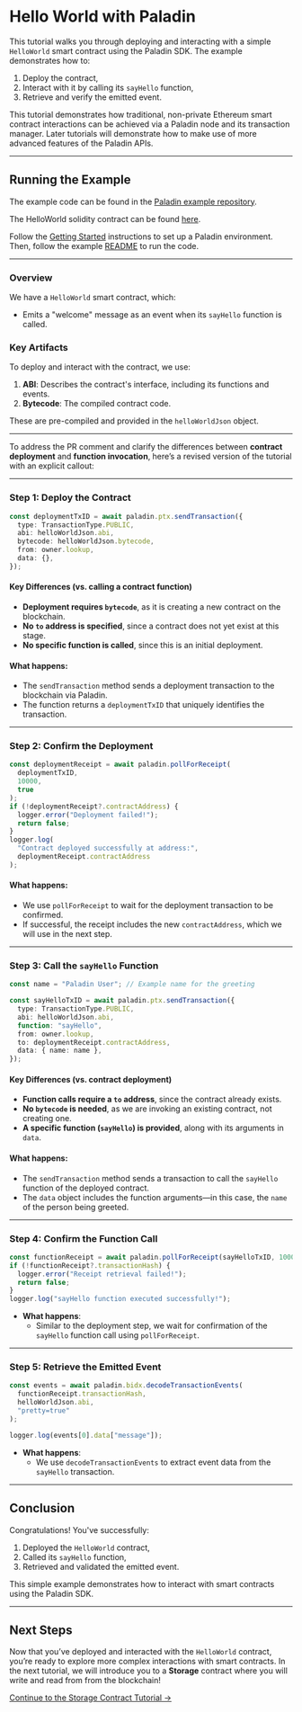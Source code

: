 # Hello World with Paladin

This tutorial walks you through deploying and interacting with a simple `HelloWorld` smart contract using the Paladin SDK. The example demonstrates how to:

1. Deploy the contract,
2. Interact with it by calling its `sayHello` function,
3. Retrieve and verify the emitted event.

This tutorial demonstrates how traditional, non-private Ethereum smart contract interactions can be achieved via a Paladin node and its transaction manager. Later tutorials will demonstrate how to make use of more advanced features of the Paladin APIs.

---

## Running the Example

The example code can be found in the [Paladin example repository](https://github.com/LF-Decentralized-Trust-labs/paladin/blob/main/tutorials/helloworld).

The HelloWorld solidity contract can be found [here](https://github.com/LF-Decentralized-Trust-labs/paladin/blob/main/solidity/contracts/tutorials/HelloWorld.sol).

Follow the [Getting Started](../../getting-started/installation/) instructions to set up a Paladin environment. Then, follow the example [README](https://github.com/LF-Decentralized-Trust-labs/paladin/blob/main/tutorials/helloworld/README.md) to run the code.

---

### Overview

We have a `HelloWorld` smart contract, which:

- Emits a "welcome" message as an event when its `sayHello` function is called.

### Key Artifacts

To deploy and interact with the contract, we use:

1. **ABI**: Describes the contract's interface, including its functions and events.
2. **Bytecode**: The compiled contract code.

These are pre-compiled and provided in the `helloWorldJson` object.

---

To address the PR comment and clarify the differences between **contract deployment** and **function invocation**, here’s a revised version of the tutorial with an explicit callout:

---

### Step 1: Deploy the Contract

```typescript
const deploymentTxID = await paladin.ptx.sendTransaction({
  type: TransactionType.PUBLIC,
  abi: helloWorldJson.abi,
  bytecode: helloWorldJson.bytecode,
  from: owner.lookup,
  data: {},
});
```

#### Key Differences (vs. calling a contract function)

- **Deployment requires `bytecode`**, as it is creating a new contract on the blockchain.
- **No `to` address is specified**, since a contract does not yet exist at this stage.
- **No specific function is called**, since this is an initial deployment.

#### What happens:

- The `sendTransaction` method sends a deployment transaction to the blockchain via Paladin.
- The function returns a `deploymentTxID` that uniquely identifies the transaction.

---

### Step 2: Confirm the Deployment

```typescript
const deploymentReceipt = await paladin.pollForReceipt(
  deploymentTxID,
  10000,
  true
);
if (!deploymentReceipt?.contractAddress) {
  logger.error("Deployment failed!");
  return false;
}
logger.log(
  "Contract deployed successfully at address:",
  deploymentReceipt.contractAddress
);
```

#### What happens:

- We use `pollForReceipt` to wait for the deployment transaction to be confirmed.
- If successful, the receipt includes the new `contractAddress`, which we will use in the next step.

---

### **Step 3: Call the `sayHello` Function**

```typescript
const name = "Paladin User"; // Example name for the greeting

const sayHelloTxID = await paladin.ptx.sendTransaction({
  type: TransactionType.PUBLIC,
  abi: helloWorldJson.abi,
  function: "sayHello",
  from: owner.lookup,
  to: deploymentReceipt.contractAddress,
  data: { name: name },
});
```

#### **Key Differences (vs. contract deployment)**

- **Function calls require a `to` address**, since the contract already exists.
- **No `bytecode` is needed**, as we are invoking an existing contract, not creating one.
- **A specific function (`sayHello`) is provided**, along with its arguments in `data`.

#### **What happens:**

- The `sendTransaction` method sends a transaction to call the `sayHello` function of the deployed contract.
- The `data` object includes the function arguments—in this case, the `name` of the person being greeted.

---

### Step 4: Confirm the Function Call

```typescript
const functionReceipt = await paladin.pollForReceipt(sayHelloTxID, 10000, true);
if (!functionReceipt?.transactionHash) {
  logger.error("Receipt retrieval failed!");
  return false;
}
logger.log("sayHello function executed successfully!");
```

- **What happens**:
  - Similar to the deployment step, we wait for confirmation of the `sayHello` function call using `pollForReceipt`.

---

### Step 5: Retrieve the Emitted Event

```typescript
const events = await paladin.bidx.decodeTransactionEvents(
  functionReceipt.transactionHash,
  helloWorldJson.abi,
  "pretty=true"
);

logger.log(events[0].data["message"]);
```

- **What happens**:
  - We use `decodeTransactionEvents` to extract event data from the `sayHello` transaction.

---

## Conclusion

Congratulations! You've successfully:

1. Deployed the `HelloWorld` contract,
2. Called its `sayHello` function,
3. Retrieved and validated the emitted event.

This simple example demonstrates how to interact with smart contracts using the Paladin SDK.

---

## Next Steps

Now that you’ve deployed and interacted with the `HelloWorld` contract, you’re ready to explore more complex interactions with smart contracts. In the next tutorial, we will introduce you to a **Storage** contract where you will write and read from from the blockchain!

[Continue to the Storage Contract Tutorial →](./public-storage.md)
